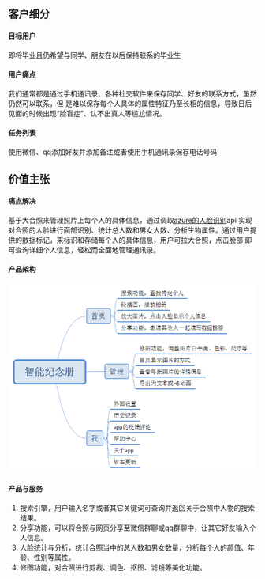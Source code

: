 ## 客户细分
#### 目标用户
即将毕业且仍希望与同学、朋友在以后保持联系的毕业生
#### 用户痛点
我们通常都是通过手机通讯录、各种社交软件来保存同学、好友的联系方式，虽然仍然可以联系，但
是难以保存每个人具体的属性特征乃至长相的信息，导致日后见面的时候出现“脸盲症”、认不出真人等尴尬情况。
#### 任务列表
使用微信、qq添加好友并添加备注或者使用手机通讯录保存电话号码

## 价值主张
#### 痛点解决
基于大合照来管理照片上每个人的具体信息，通过调取[azure的人脸识别](https://www.azure.cn/zh-cn/home/features/cognitive-services/face)api
实现对合照的人脸进行面部识别、统计总人数和男女人数、分析生物属性。通过用户提供的数据标记，来标识和存储每个人的具体信息，用户可拉大合照，点击脸部
即可查询详细个人信息，轻松而全面地管理通讯录。
#### 产品架构
![](image/智能纪念册.png)
#### 产品与服务
1. 搜索引擎，用户输入名字或者其它关键词可查询并返回关于合照中人物的搜索结果。
2. 分享功能，可以将合照与网页分享至微信群聊或qq群聊中，让其它好友输入个人信息。
3. 人脸统计与分析，统计合照当中的总人数和男女数量，分析每个人的颜值、年龄、性别等属性。
4. 修图功能，对合照进行剪裁、调色、抠图、滤镜等美化功能。
